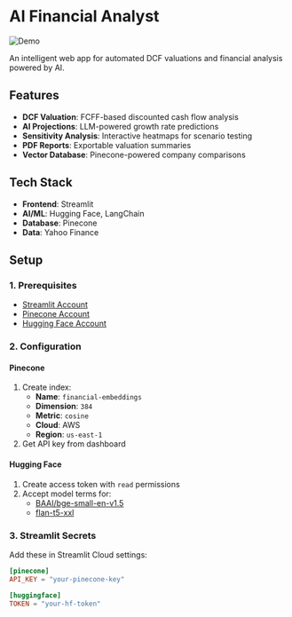 # AI Financial Analyst

![Demo](https://via.placeholder.com/800x400.png?text=Financial+Valuation+App+Demo)

An intelligent web app for automated DCF valuations and financial analysis powered by AI.

## Features
- **DCF Valuation**: FCFF-based discounted cash flow analysis
- **AI Projections**: LLM-powered growth rate predictions
- **Sensitivity Analysis**: Interactive heatmaps for scenario testing
- **PDF Reports**: Exportable valuation summaries
- **Vector Database**: Pinecone-powered company comparisons

## Tech Stack
- **Frontend**: Streamlit
- **AI/ML**: Hugging Face, LangChain
- **Database**: Pinecone
- **Data**: Yahoo Finance

## Setup

### 1. Prerequisites
- [Streamlit Account](https://share.streamlit.io/)
- [Pinecone Account](https://www.pinecone.io/)
- [Hugging Face Account](https://huggingface.co/)

### 2. Configuration

#### Pinecone
1. Create index:
   - **Name**: `financial-embeddings`
   - **Dimension**: `384`
   - **Metric**: `cosine`
   - **Cloud**: AWS
   - **Region**: `us-east-1`
2. Get API key from dashboard

#### Hugging Face
1. Create access token with `read` permissions
2. Accept model terms for:
   - [BAAI/bge-small-en-v1.5](https://huggingface.co/BAAI/bge-small-en-v1.5)
   - [flan-t5-xxl](https://huggingface.co/google/flan-t5-xxl)

### 3. Streamlit Secrets
Add these in Streamlit Cloud settings:
```toml
[pinecone]
API_KEY = "your-pinecone-key"

[huggingface]
TOKEN = "your-hf-token"
